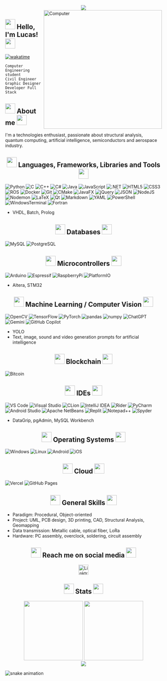 <div align="center">
    <img src="https://raw.githubusercontent.com/iLukSbr/iLukSbr/3497cdfc3756659f6de128ed5f775f4f0cff0e92/iluks_banner.png"/>
</div>

<img src="https://raw.githubusercontent.com/iLukSbr/iLukSbr/4f43a1821f2971ed687a2d05f5a1effc9379653a/gifs/coding.gif" min-height="809px" max-height="380px" height="380px" align="right" alt="Computer">

## <img src="https://raw.githubusercontent.com/iLukSbr/iLukSbr/babf9ce797201af76b8f00809bed4dcbee29f8ce/gifs/hand_waving.gif" min-height="32px" max-height="32px" height="32px"> Hello, I'm Lucas! <img src="https://raw.githubusercontent.com/iLukSbr/iLukSbr/4f43a1821f2971ed687a2d05f5a1effc9379653a/gifs/waving_pikachu.gif" min-height="32px" max-height="32px" height="32px">
[![wakatime](https://wakatime.com/badge/user/e35b3c3d-90ff-4abd-8711-b10c4630c8f8.svg)](https://wakatime.com/@e35b3c3d-90ff-4abd-8711-b10c4630c8f8)

`Computer Engineering student`
<br>
`Civil Engineer`
<br>
`Graphic Designer`
<br>
`Developer Full Stack`
<br>

## <img src="https://raw.githubusercontent.com/iLukSbr/iLukSbr/f34049122dbbfec8fa968dd0b0b04ef8b39c5750/gifs/chip.gif" min-height="32px" max-height="32px" height="32px"> About me <img src="https://raw.githubusercontent.com/iLukSbr/iLukSbr/17698ae2a041350fb37790aab5f71668dd3aee74/gifs/satellite.gif" min-height="32px" max-height="32px" height="32px">
I'm a technologies enthusiast, passionate about structural analysis, quantum computing, artificial intelligence, semiconductors and aerospace industry.

<h2 align="center">
    <img src="https://raw.githubusercontent.com/iLukSbr/iLukSbr/f34049122dbbfec8fa968dd0b0b04ef8b39c5750/gifs/developer.gif" min-height="32px" max-height="32px" height="32px"> Languages, Frameworks, Libraries and Tools <img src="https://raw.githubusercontent.com/iLukSbr/iLukSbr/7a83dd8a4a22183813cf3775a166be4811e584c9/gifs/terminal.gif" min-height="32px" max-height="32px" height="32px">
</h2>

![Python](https://github.com/iLukSbr/iLukSbr/blob/b6138d3b441d5a7b655b8a5566728db74f636250/badges/python.svg)
![C](https://github.com/iLukSbr/iLukSbr/blob/b6138d3b441d5a7b655b8a5566728db74f636250/badges/c.svg)
![C++](https://github.com/iLukSbr/iLukSbr/blob/b6138d3b441d5a7b655b8a5566728db74f636250/badges/cpp.svg)
![C#](https://github.com/iLukSbr/iLukSbr/blob/b6138d3b441d5a7b655b8a5566728db74f636250/badges/C%23.svg)
![Java](https://github.com/iLukSbr/iLukSbr/blob/b6138d3b441d5a7b655b8a5566728db74f636250/badges/java.svg)
![JavaScript](https://github.com/iLukSbr/iLukSbr/blob/b6138d3b441d5a7b655b8a5566728db74f636250/badges/javascript.svg)
![.NET](https://github.com/iLukSbr/iLukSbr/blob/b6138d3b441d5a7b655b8a5566728db74f636250/badges/net.svg)
![HTML5](https://github.com/iLukSbr/iLukSbr/blob/b6138d3b441d5a7b655b8a5566728db74f636250/badges/html5.svg)
![CSS3](https://github.com/iLukSbr/iLukSbr/blob/b6138d3b441d5a7b655b8a5566728db74f636250/badges/css3.svg)
![ROS](https://github.com/iLukSbr/iLukSbr/blob/b6138d3b441d5a7b655b8a5566728db74f636250/badges/ROS.svg)
![Docker](https://github.com/iLukSbr/iLukSbr/blob/129a4e96073cdd5cc165bfea5161e9f8612db86f/badges/Docker.svg)
![Git](https://github.com/iLukSbr/iLukSbr/blob/b6138d3b441d5a7b655b8a5566728db74f636250/badges/git.svg)
![CMake](https://github.com/iLukSbr/iLukSbr/blob/129a4e96073cdd5cc165bfea5161e9f8612db86f/badges/CMake.svg)
![JavaFX](https://github.com/iLukSbr/iLukSbr/blob/b6138d3b441d5a7b655b8a5566728db74f636250/badges/javafx.svg)
![jQuery](https://github.com/iLukSbr/iLukSbr/blob/129a4e96073cdd5cc165bfea5161e9f8612db86f/badges/jQuery.svg)
![JSON](https://github.com/iLukSbr/iLukSbr/blob/b6138d3b441d5a7b655b8a5566728db74f636250/badges/json.svg)
![NodeJS](https://github.com/iLukSbr/iLukSbr/blob/b6138d3b441d5a7b655b8a5566728db74f636250/badges/nodejs.svg)
![Nodemon](https://github.com/iLukSbr/iLukSbr/blob/b6138d3b441d5a7b655b8a5566728db74f636250/badges/nodemon.svg)
![LaTeX](https://github.com/iLukSbr/iLukSbr/blob/b6138d3b441d5a7b655b8a5566728db74f636250/badges/latex.svg)
![Qt](https://github.com/iLukSbr/iLukSbr/blob/d870833b4e50cd44e06270602e3707c0a6c33afb/badges/Qt.svg)
![Markdown](https://github.com/iLukSbr/iLukSbr/blob/b6138d3b441d5a7b655b8a5566728db74f636250/badges/markdown.svg)
![YAML](https://github.com/iLukSbr/iLukSbr/blob/b6138d3b441d5a7b655b8a5566728db74f636250/badges/yaml.svg)
![PowerShell](https://github.com/iLukSbr/iLukSbr/blob/b6138d3b441d5a7b655b8a5566728db74f636250/badges/powershell.svg)
![WindowsTerminal](https://github.com/iLukSbr/iLukSbr/blob/7469cc4ba753fb64d03e6d3ef32d22cbdcdee373/badges/WindowsTerminal.svg)
![Fortran](https://github.com/iLukSbr/iLukSbr/blob/b6138d3b441d5a7b655b8a5566728db74f636250/badges/Fortran.svg)

- VHDL, Batch, Prolog

<h2 align="center">
    <img src="https://raw.githubusercontent.com/iLukSbr/iLukSbr/a1fe2dab28aec08cb754c46c1a69141c5e496d9b/gifs/datacenter.gif" min-height="32px" max-height="32px" height="32px"> Databases <img src="https://raw.githubusercontent.com/iLukSbr/iLukSbr/fcd802185b8185e36698f2b1ebff3a22588484e2/gifs/database.gif" min-height="32px" max-height="32px" height="32px">
</h2>

![MySQL](https://raw.githubusercontent.com/iLukSbr/iLukSbr/d7e1d4692899c1b0e8c79ba187acc6732da27a8d/badges/mysql.svg)
![PostgreSQL](https://raw.githubusercontent.com/iLukSbr/iLukSbr/d7e1d4692899c1b0e8c79ba187acc6732da27a8d/badges/postgres.svg)

<h2 align="center">
    <img src="https://raw.githubusercontent.com/iLukSbr/iLukSbr/6ddfbd6da1543e62bbfbbfafba8432aaad6ae485/gifs/arduino.gif" min-height="32px" max-height="32px" height="32px"> Microcontrollers <img src="https://raw.githubusercontent.com/iLukSbr/iLukSbr/6ddfbd6da1543e62bbfbbfafba8432aaad6ae485/gifs/microprocessor.gif" min-height="32px" max-height="32px" height="32px">
</h2>

![Arduino](https://raw.githubusercontent.com/iLukSbr/iLukSbr/d7e1d4692899c1b0e8c79ba187acc6732da27a8d/badges/arduino.svg)
![Espressif](https://raw.githubusercontent.com/iLukSbr/iLukSbr/089d42064521e7bab618c669ac6c88597e443cdf/badges/espressif.svg)
![RaspberryPi](https://github.com/iLukSbr/iLukSbr/blob/129a4e96073cdd5cc165bfea5161e9f8612db86f/badges/RaspberryPi.svg)
![PlatformIO](https://github.com/iLukSbr/iLukSbr/blob/129a4e96073cdd5cc165bfea5161e9f8612db86f/badges/PlatformIO.svg)

- Altera, STM32

<h2 align="center">
    <img src="https://raw.githubusercontent.com/iLukSbr/iLukSbr/532a8b16d92dac073d7208e8ceeada2f4de587b0/gifs/robot.gif" min-height="32px" max-height="32px" height="32px"> Machine Learning / Computer Vision <img src="https://github.com/iLukSbr/iLukSbr/blob/08cf3c65781692a3220ce4efdf378b16156d679b/gifs/neuron.gif" min-height="32px" max-height="32px" height="32px">
</h2>

![OpenCV](https://github.com/iLukSbr/iLukSbr/blob/8015f5a1529757fd2c39f0f67cb1be29015df53d/badges/OpenCV.svg)
![TensorFlow](https://github.com/iLukSbr/iLukSbr/blob/8015f5a1529757fd2c39f0f67cb1be29015df53d/badges/TensorFlow.svg)
![PyTorch](https://github.com/iLukSbr/iLukSbr/blob/8015f5a1529757fd2c39f0f67cb1be29015df53d/badges/PyTorch.svg)
![pandas](https://github.com/iLukSbr/iLukSbr/blob/8015f5a1529757fd2c39f0f67cb1be29015df53d/badges/pandas.svg)
![numpy](https://github.com/iLukSbr/iLukSbr/blob/8015f5a1529757fd2c39f0f67cb1be29015df53d/badges/numpy.svg)
![ChatGPT](https://github.com/iLukSbr/iLukSbr/blob/129a4e96073cdd5cc165bfea5161e9f8612db86f/badges/ChatGPT.svg)
![Gemini](https://github.com/iLukSbr/iLukSbr/blob/129a4e96073cdd5cc165bfea5161e9f8612db86f/badges/GoogleAssistant.svg)
![GitHub Copilot](https://github.com/iLukSbr/iLukSbr/blob/129a4e96073cdd5cc165bfea5161e9f8612db86f/badges/GitHubCopilot.svg)

- YOLO
- Text, image, sound and video generation prompts for artificial intelligence

<h2 align="center">
    <img src="https://github.com/iLukSbr/iLukSbr/blob/9c69be2a0acba1cee43d27f45ae5c8dc7e09235c/gifs/blockchain.gif" min-height="32px" max-height="32px" height="32px"> Blockchain <img src="https://github.com/iLukSbr/iLukSbr/blob/9c69be2a0acba1cee43d27f45ae5c8dc7e09235c/gifs/btc.gif" min-height="32px" max-height="32px" height="32px">
</h2>

![Bitcoin](https://github.com/iLukSbr/iLukSbr/blob/129a4e96073cdd5cc165bfea5161e9f8612db86f/badges/Bitcoin.svg)

<h2 align="center">
    <img src="https://github.com/iLukSbr/iLukSbr/blob/9c69be2a0acba1cee43d27f45ae5c8dc7e09235c/gifs/document.gif" min-height="32px" max-height="32px" height="32px"> IDEs <img src="https://github.com/iLukSbr/iLukSbr/blob/3791fbdb9b9ec5ac21f0b82948993ea7994db9a9/gifs/vscode.gif" min-height="32px" max-height="32px" height="32px">
</h2>

![VS Code](https://github.com/iLukSbr/iLukSbr/blob/129a4e96073cdd5cc165bfea5161e9f8612db86f/badges/VisualStudioCode.svg)
![Visual Studio](https://github.com/iLukSbr/iLukSbr/blob/129a4e96073cdd5cc165bfea5161e9f8612db86f/badges/VisualStudio.svg)
![CLion](https://github.com/iLukSbr/iLukSbr/blob/129a4e96073cdd5cc165bfea5161e9f8612db86f/badges/CLion.svg)
![IntelliJ IDEA](https://github.com/iLukSbr/iLukSbr/blob/129a4e96073cdd5cc165bfea5161e9f8612db86f/badges/IntelliJIDEA.svg)
![Rider](https://github.com/iLukSbr/iLukSbr/blob/129a4e96073cdd5cc165bfea5161e9f8612db86f/badges/Rider.svg)
![PyCharm](https://github.com/iLukSbr/iLukSbr/blob/129a4e96073cdd5cc165bfea5161e9f8612db86f/badges/PyCharm.svg)
![Android Studio](https://github.com/iLukSbr/iLukSbr/blob/129a4e96073cdd5cc165bfea5161e9f8612db86f/badges/AndroidStudio.svg)
![Apache NetBeans](https://github.com/iLukSbr/iLukSbr/blob/129a4e96073cdd5cc165bfea5161e9f8612db86f/badges/NetBeansIDE.svg)
![Replit](https://github.com/iLukSbr/iLukSbr/blob/129a4e96073cdd5cc165bfea5161e9f8612db86f/badges/Replit.svg)
![Notepad++](https://github.com/iLukSbr/iLukSbr/blob/129a4e96073cdd5cc165bfea5161e9f8612db86f/badges/Notepad%2B%2B.svg)
![Spyder](https://github.com/iLukSbr/iLukSbr/blob/129a4e96073cdd5cc165bfea5161e9f8612db86f/badges/Spyder.svg)

- DataGrip, pgAdmin, MySQL Workbench

<h2 align="center">
    <img src="https://github.com/iLukSbr/iLukSbr/blob/9c69be2a0acba1cee43d27f45ae5c8dc7e09235c/gifs/linux.gif" min-height="32px" max-height="32px" height="32px"> Operating Systems <img src="https://github.com/iLukSbr/iLukSbr/blob/9c69be2a0acba1cee43d27f45ae5c8dc7e09235c/gifs/windows.gif" min-height="32px" max-height="32px" height="32px">
</h2>

![Windows](https://github.com/iLukSbr/iLukSbr/blob/129a4e96073cdd5cc165bfea5161e9f8612db86f/badges/Windows.svg)
![Linux](https://github.com/iLukSbr/iLukSbr/blob/129a4e96073cdd5cc165bfea5161e9f8612db86f/badges/Linux.svg)
![Android](https://github.com/iLukSbr/iLukSbr/blob/129a4e96073cdd5cc165bfea5161e9f8612db86f/badges/Android.svg)
![iOS](https://github.com/iLukSbr/iLukSbr/blob/129a4e96073cdd5cc165bfea5161e9f8612db86f/badges/iOS.svg)

<h2 align="center">
    <img src="https://github.com/iLukSbr/iLukSbr/blob/9c69be2a0acba1cee43d27f45ae5c8dc7e09235c/gifs/clouds.gif" min-height="32px" max-height="32px" height="32px"> Cloud <img src="https://github.com/iLukSbr/iLukSbr/blob/9c69be2a0acba1cee43d27f45ae5c8dc7e09235c/gifs/server.gif" min-height="32px" max-height="32px" height="32px">
</h2>

![Vercel](https://github.com/iLukSbr/iLukSbr/blob/129a4e96073cdd5cc165bfea5161e9f8612db86f/badges/Vercel.svg)
![GitHub Pages](https://github.com/iLukSbr/iLukSbr/blob/129a4e96073cdd5cc165bfea5161e9f8612db86f/badges/GitHubPages.svg)

<h2 align="center">
    <img src="https://github.com/iLukSbr/iLukSbr/blob/93304118c9dc888f81cc657007df125116841245/gifs/gears.gif" min-height="32px" max-height="32px" height="32px"> General Skills <img src="https://github.com/iLukSbr/iLukSbr/blob/93304118c9dc888f81cc657007df125116841245/gifs/tools.gif" min-height="32px" max-height="32px" height="32px">
</h2>

- Paradigm: Procedural, Object-oriented
- Project: UML, PCB design, 3D printing, CAD, Structural Analysis, Geomapping
- Data transmission: Metallic cable, optical fiber, LoRa
- Hardware: PC assembly, overclock, soldering, circuit assembly

<h2 align="center">
    <img src="https://raw.githubusercontent.com/iLukSbr/iLukSbr/9c01fe900eb87aeb8b35ea52d6544597d072a3f2/gifs/letterbox.gif" min-height="32px" max-height="32px" height="32px"> Reach me on social media <img src="https://raw.githubusercontent.com/iLukSbr/iLukSbr/5ab1e723c93a62106393a56b0d5c9f5c7c189a5b/gifs/message.gif" min-height="32px" max-height="32px" height="32px">
</h2>
<div align="center">
    <a href="https://linktr.ee/iLukS">
        <img src="https://raw.githubusercontent.com/iLukSbr/iLukSbr/321f345b7eadc9308f5667d154d33ef6cf64815e/static_pictures/linktree.png" alt="Linktree" min-height="32px" max-height="32px" height="32px">
    </a>
</div>

<h2 align="center">
    <img src="https://raw.githubusercontent.com/iLukSbr/iLukSbr/371961c0f5e73c2e46f407ec9abdcf8190eebd5d/gifs/tap_cat.gif" min-height="32px" max-height="32px" height="32px"> Stats <img src="https://raw.githubusercontent.com/iLukSbr/iLukSbr/ebe86c64da3db1df98b24577caf7f24d04ba550a/gifs/hyperkitty.gif" min-height="32px" max-height="32px" height="32px">
</h2>
<div align="center">
    <img height="190em" src="https://iluksbr-readme-stats.vercel.app/api?username=iLukSbr&show_icons=true&theme=ocean_dark&count_private=true&hide_border=true"/>
    <img height="190em" src="https://iluksbr-readme-stats.vercel.app/api/top-langs/?username=iLukSbr&layout=compact&langs_count=6&theme=ocean_dark&hide_border=true"/>
    <br>
    <img src="https://raw.githubusercontent.com/iLukSbr/iLukSbr/321f345b7eadc9308f5667d154d33ef6cf64815e/gifs/waveline.svg">
</div>

![snake animation](https://raw.githubusercontent.com/iLukSbr/iLukSbr/output/github-snake.svg)

<!--
**iLukSbr/iLukSbr** is a ✨ _special_ ✨ repository because its `README.md` (this file) appears on your GitHub profile.

Here are some ideas to get you started:

- 🔭 I’m currently working on ...
- 🌱 I’m currently learning ...
- 👯 I’m looking to collaborate on ...
- 🤔 I’m looking for help with ...
- 💬 Ask me about ...
- 📫 How to reach me: ...
- 😄 Pronouns: ...
- ⚡ Fun fact: ...
-->
